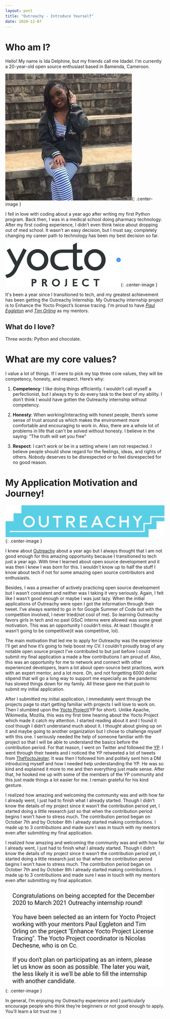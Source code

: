 ```yaml
---
layout: post
title: "Outreachy - Introduce Yourself"
date: 2020-12-07
---
```


# Who am I?
Hello! My name is Ida Delphine, but my friends call me Idadel. I'm currently a 20-year-old open source enthusiast based in Bamenda, Cameroon.

![Ida Delphine's Picture](/assets/images/idadel.jpg "Ida's Pic"){: .center-image }

I fell in love with coding about a year ago after writing my first Python program. Back then, I was in a medical school doing pharmacy technology. After my first coding experience, I didn’t even think twice about dropping out of med school. It wasn't an easy decision, but I must say, completely changing my career path to technology has been my best decision so far.

![Yocto Project Logo](/assets/images/yocto.png "Yocto's Pic"){: .center-image }

It's been a year since I transitioned to tech, and my greatest achievement has been getting the Outreachy Internship. My Outreachy internship project is to Enhance the Yocto Project’s license tracing. I'm proud to have [*Paul Eggleton*](https://github.com/bluelightning) and [*Tim Orling*](https://twitter.com/moto_timo) as my mentors.

## What do I love?
Three words: Python and chocolate.

# What are my core values?
I value a lot of things. If I were to pick my top three core values, they will be competency, honesty, and respect. Here’s why:

1. **Competency**: I like doing things efficiently. I wouldn’t call myself a perfectionist, but I always try to do every task to the best of my ability. I don’t think I would have gotten the Outreachy internship without competency. 

2. **Honesty**: When working/interacting with honest people, there’s some sense of trust around us which makes the environment more comfortable and encouraging to work in. Also, there are a whole lot of problems in life that can't be solved without honesty. I believe in the saying: “The truth will set you free”

3. **Respect**: I can’t work or be in a setting where I am not respected. I believe people should show regard for the feelings, ideas, and rights of others. Nobody deserves to be disrespected or to feel disrespected for no good reason.


# My Application Motivation and Journey!
![Outreachy](/assets/images/outreachyy.png "Outreachy's Pic"){: .center-image }

I knew about [Outreachy](https://www.outreachy.org/) about a year ago but I always thought that I am not good enough for this amazing opportunity because I transitioned to tech just a year ago. With time I learned about open source development and it was then I knew  I was born for this. I wouldn't know up to half the stuff I know about tech if not for some amazing open source contributors and enthusiasts.

Besides, I was a preacher of actively practicing open source development but I wasn’t consistent and neither was I taking it very seriously. Again, I felt like I wasn’t good enough or maybe I was just lazy. When the initial applications of Outreachy were open I got the information through their tweet.  I’ve always wanted to go in for Google Summer of Code but with the competition involved, I never tried(not cool of me). So learning Outreachy favors girls in tech and no past GSoC interns were allowed was some great motivation. This was an opportunity I couldn’t miss. At least I thought it wasn’t going to be competitive(it was competitive, lol).

The main motivation that led me to apply for Outreachy was the experience I’ll get and how it’s going to help boost my CV. I couldn’t proudly brag of any notable open source project I’ve contributed to but just before I could submit my final application a made a few contributions I am proud of. Also, this was an opportunity for me to network and connect with other experienced developers, learn a lot about open-source best practices, work with an expert mentor, and a lot more. Oh, and not forgetting 6000 dollar stipend that will go a long way to support me especially as the pandemic has slowed things down for my family. All these gave me that push to submit my initial application.

After I submitted my initial application, I immediately went through the projects page to start getting familiar with projects I will love to work on. Then I stumbled upon the [Yocto Project](https://www.yoctoproject.org/docs/2.1/yocto-project-qs/yocto-project-qs.html)(YP for short). Unlike Apache, Wikimedia, Mozilla, this was my first time hearing about the Yocto Project which made it catch my attention. I started reading about it and I found it cool though I didn’t understand much about it. I thought about giving up on it and maybe going to another organization but I chose to challenge myself with this one. I seriously needed the help of someone familiar with the project so that I will be able to understand the basics before the contribution period. For that reason, I went on Twitter and followed the [YP](https://twitter.com/yoctoproject). I went through their tweets and I noticed the YP retweeted a lot of tweets from [TheYoctoJester](https://twitter.com/TheYoctoJester). It was then I followed him and politely sent him a DM introducing myself and how I needed help understanding the YP. He was so kind and explained it more to me and then everything just made sense. After that, he hooked me up with some of the members of the YP community and this just made things a lot easier for me. I remain grateful for his kind gesture.


I realized how amazing and welcoming the community was and with how far I already went, I just had to finish what I already started. Though I didn’t know the details of my project since it wasn’t the contribution period yet, I started doing a little research just so that when the contribution period begins I won’t have to stress much. The contribution period began on October 7th and by October 8th I already started making contributions. I made up to 3 contributions and made sure I was in touch with my mentors even after submitting my final application.


I realized how amazing and welcoming the community was and with how far I already went, I just had to finish what I already started. Though I didn’t know the details of my project since it wasn’t the contribution period yet, I started doing a little research just so that when the contribution period begins I won’t have to stress much. The contribution period began on October 7th and by October 8th I already started making contributions. I made up to 3 contributions and made sure I was in touch with my mentors even after submitting my final application.


![Outreachy acceptance email](/assets/images/outreachy_email.jpeg "Outreachyacceptance email Pic"){: .center-image }



In general, I’m enjoying my Outreachy experience and I particularly encourage people who think they’re beginners or not good enough to apply. You’ll learn a lot trust me :)





